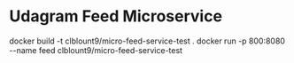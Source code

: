 # Udagram Feed Microservice
docker build -t clblount9/micro-feed-service-test .
docker run -p 800:8080 --name feed clblount9/micro-feed-service-test
